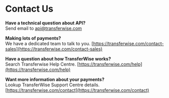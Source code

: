 # Contact Us

**Have a technical question about API?**</br>
Send email to api@transferwise.com


**Making lots of payments?**</br>
We have a dedicated team to talk to you. [https://transferwise.com/contact-sales](https://transferwise.com/contact-sales)


**Have a question about how TransferWise works?**<br/>
Search Transferwise Help Centre. [https://transferwise.com/help](https://transferwise.com/help)


**Want more information about your payments?** <br/>
Lookup TransferWise Support Centre details. [https://transferwise.com/contact](https://transferwise.com/contact)
